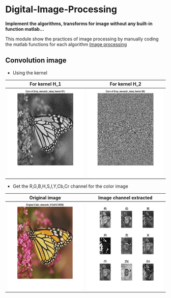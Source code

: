 # Digital-Image-Processing
**Implement the algorithms, transforms for image without any built-in function matlab...**

This module show the practices of image processing by manually coding the matlab functions for each algorithm [Image processing](https://github.com/trungpx/Digital-Image-Processing/)
## Convolution image
* Using the kernel
  
| For kernel H_1  | For kernel H_2 |
| ------------- | ------------- |
|<img src="https://github.com/trungpx/Digital-Image-Processing/blob/master/Result%20images/Convolution-K1.png" width="300" height="275" title="Img-conv-kernel-1">|<img src="https://github.com/trungpx/Digital-Image-Processing/blob/master/Result%20images/Convolution-K2.png" width="300" height="275" title="Img-conv-kernel-2">|

* Get the R,G,B,H,S,I,Y,Cb,Cr channel for the color image

| Original image  | Image channel extracted |
| ------------- | ------------- |
|<img src="https://github.com/trungpx/Digital-Image-Processing/blob/master/Result%20images/rgb.png" width="300" height="275" title="Img--1">|<img src="https://github.com/trungpx/Digital-Image-Processing/blob/master/Result%20images/r-g-b-h-s-i-ycb-cr.png" width="300" height="275" title="Img-2">|
